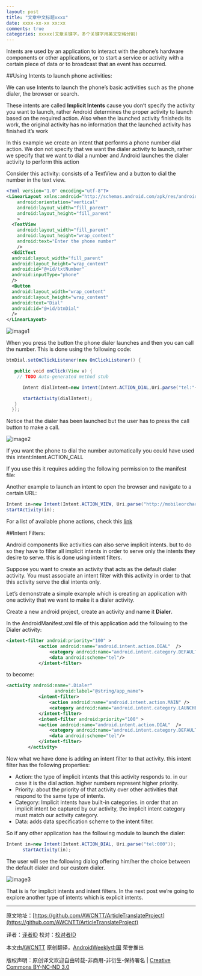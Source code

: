 ```yaml
---
layout: post
title: "文章中文标题xxxx"
date: xxxx-xx-xx xx:xx
comments: true
categories: xxxxx(文章关键字，多个关键字用英文空格分割)
---
```


Intents are used by an application to interact with the phone’s hardware components or other applications, or to start a service or activity with a certain piece of data or to broadcast that an event has occurred.

##Using Intents to launch phone activities:

We can use Intents to launch the phone’s basic activities such as the phone dialer, the browser or search.

These intents are called **Implicit Intents** cause you don’t specify the activity you want to launch, rather Android determines the proper activity to launch based on the required action. Also when the launched activity finisheds its work, the original activity has no information that the launched activity has finished it’s work

In this example we create an intent that performs a phone number dial action. We don not specify that we want the dialer activity to launch, rather we specify that we want to dial a number and Android launches the dialer activity to perform this action

Consider this activity: consists of a TextView and a button to dial the number in the text view.

```xml
<?xml version="1.0" encoding="utf-8"?>
<LinearLayout xmlns:android="http://schemas.android.com/apk/res/android"
    android:orientation="vertical"
    android:layout_width="fill_parent"
    android:layout_height="fill_parent"
    >
  <TextView
    android:layout_width="fill_parent"
    android:layout_height="wrap_content"
    android:text="Enter the phone number"
    />
  <EditText
  android:layout_width="fill_parent"
  android:layout_height="wrap_content"
  android:id="@+id/txtNumber"
  android:inputType="phone"
  />
  <Button
  android:layout_width="wrap_content"
  android:layout_height="wrap_content"
  android:text="Dial"
  android:id="@+id/btnDial"
  />
</LinearLayout>
```

![image1](http://mobileorchard.com/wp-content/uploads/2011/02/intents1-200x300.jpg)

When you press the button the phone dialer launches and then you can call the number.
This is done using the following code:

```java
btnDial.setOnClickListener(new OnClickListener() {

   public void onClick(View v) {
    // TODO Auto-generated method stub

      Intent dialIntent=new Intent(Intent.ACTION_DIAL,Uri.parse("tel:"+(txtNumber.getText()).toString()));

      startActivity(dialIntent);
   }
  });
```

Notice that the dialer has been launched but the user has to press the call button to make a call.

![image2](http://mobileorchard.com/wp-content/uploads/2011/02/intents2-209x300.jpg)

If you want the phone to dial the number automatically you could have used this intent:Intent.ACTION_CALL

If you use this it requires adding the following permission to the manifest file:<uses-permission android:name="android.permission.CALL_PHONE">

Another example to launch an intent to open the browser and navigate to a certain URL:
```java
Intent in=new Intent(Intent.ACTION_VIEW, Uri.parse("http://mobileorchard.com"));
startActivity(in);
```
For a list of available phone actions, check this [link](http://developer.android.com/reference/android/content/Intent.html)

##Intent Filters:

Android components like activities can also serve implicit intents. but to do so they have to filter all implicit intents in order to serve only the intents they desire to serve. this is done using intent filters.

Suppose you want  to create an activity that acts as the default dialer activity. You must associate an intent filter with this activity in order to that this activity serve the dial intents only.

Let’s demonstrate a simple example which is creating an application with one activity that we want to make it a dialer activity.

Create a new android project, create an activity and name it **Dialer**.

In the AndroidManifest.xml file of this application add the following to the Dialer activity:

```xml
<intent-filter android:priority="100" >
            <action android:name="android.intent.action.DIAL"  />
                <category android:name="android.intent.category.DEFAULT" />
                <data android:scheme="tel"/>
            </intent-filter>
```
to become:
```xml
<activity android:name=".Dialer"
                  android:label="@string/app_name">
            <intent-filter>
                <action android:name="android.intent.action.MAIN" />
                <category android:name="android.intent.category.LAUNCHER" />
            </intent-filter>
            <intent-filter android:priority="100" >
            <action android:name="android.intent.action.DIAL"  />
                <category android:name="android.intent.category.DEFAULT" />
                <data android:scheme="tel"/>
            </intent-filter>
        </activity>
```

Now what we have done is adding an intent filter to that activity. this intent filter has the following properties:

 - Action: the type of implicit intents that this activity responds to. in our case it is the dial action. higher numbers represent higher priority.
 - Priority: about the priority of that activity over other activities that respond to the same type of intents.
 - Category: Implicit intents have built-in categories. in order that an implicit intent be captured by our activity, the implicit intent category must match our activity category.
 - Data: adds data specification scheme to the intent filter.

So if any other application has the following module to launch the dialer:
```java
Intent in=new Intent(Intent.ACTION_DIAL, Uri.parse("tel:000"));
      startActivity(in);
```


The user will see the following dialog offering him/her the choice between the default dialer and our custom dialer.

![image3](http://mobileorchard.com/wp-content/uploads/2011/02/Intents3-300x256.png)

That is is for implicit intents and intent filters. In the next post we’re going to explore another type of intents which is explicit intents.


---


原文地址：[https://github.com/AWCNTT/ArticleTranslateProject](https://github.com/AWCNTT/ArticleTranslateProject)

译者：[译者ID](https://github.com/译者ID) 校对：[校对者ID](https://github.com/校对者ID)

本文由[AWCNTT](https://github.com/AWCNTT) 原创翻译，[AndroidWeekly中国](http://www.androidweekly.cn/) 荣誉推出

版权声明：原创译文欢迎自由转载-非商用-非衍生-保持署名 | [Creative Commons BY-NC-ND 3.0](http://creativecommons.org/licenses/by-nc-nd/3.0/deed.zh)